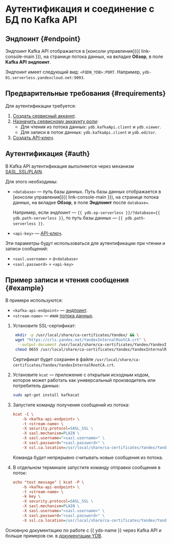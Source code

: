 # Аутентификация и соединение с БД по Kafka API

## Эндпоинт {#endpoint}

Эндпоинт Kafka API отображается в [консоли управления]({{ link-console-main }}), на странице потока данных, на вкладке **Обзор**, в поле **Kafka API эндпоинт**.

Эндпоинт имеет следующий вид: `<FQDN_YDB>:PORT`. Например, `ydb-01.serverless.yandexcloud.net:9093`.

## Предварительные требования {#requirements}

Для аутентификации требуется:

1. [Создать сервисный аккаунт](../../iam/operations/sa/create).
1. [Назначить сервисному аккаунту роли](../../iam/operations/sa/assign-role-for-sa):
   * Для чтения из потока данных: `ydb.kafkaApi.client` и `ydb.viewer`.
   * Для записи в поток данных: `ydb.kafkaApi.client` и `ydb.editor`.
1. [Создать API-ключ](../../iam/operations/api-key/create).


## Аутентификация {#auth}

В Kafka API аутентификация выполняется через механизм [SASL_SSL/PLAIN](https://docs.confluent.io/platform/current/kafka/authentication_sasl/authentication_sasl_plain.html#kafka-sasl-auth-plain).

Для этого необходимы:

* `<database>` — путь базы данных. Путь базы данных отображается в [консоли управления]({{ link-console-main }}), на странице потока данных, на вкладке **Обзор**, в поле **Эндпоинт** после `database=`.

    Например, если эндпоинт — `{{ ydb.ep-serverless }}/?database={{ ydb.path-serverless }}`, то путь базы данных — `{{ ydb.path-serverless }}`.

* `<api-key>` — [API-ключ](../../iam/concepts/authorization/api-key).

Эти параметры будут использоваться для аутентификации при чтении и записи сообщений:

* `<sasl.username>` = `@<database>`
* `<sasl.password>` = `<api-key>`

## Пример записи и чтения сообщения {#example}
В примере используются:
 * `<kafka-api-endpoint>` — [эндпоинт](#endpoint).
 * `<stream-name>` — имя [потока данных](../concepts/glossary.md#stream-concepts).

1. Установите SSL-сертификат:
   ```bash
    mkdir -p /usr/local/share/ca-certificates/Yandex/ && \
    wget "https://crls.yandex.net/YandexInternalRootCA.crt" \
     --output-document /usr/local/share/ca-certificates/Yandex/YandexInternalRootCA.crt && \
    chmod 0655 /usr/local/share/ca-certificates/Yandex/YandexInternalRootCA.crt
   ```
   Сертификат будет сохранен в файле `/usr/local/share/ca-certificates/Yandex/YandexInternalRootCA.crt`.

1. Установите `kcat` — приложение с открытым исходным кодом, которое может работать как универсальный производитель или потребитель данных:

   ```bash
   sudo apt-get install kafkacat
   ```

1. Запустите команду получения сообщений из потока:

    ```ini
    kcat -C \
        -b <kafka-api-endpoint> \
        -t <stream-name> \
        -X security.protocol=SASL_SSL \
        -X sasl.mechanism=PLAIN \
        -X sasl.username="<sasl.username>" \
        -X sasl.password="<sasl.password>" \
        -X ssl.ca.location=/usr/local/share/ca-certificates/Yandex/YandexInternalRootCA.crt -Z
    ```

    Команда будет непрерывно считывать новые сообщения из потока.

1. В отдельном терминале запустите команду отправки сообщения в поток:

    ```ini
    echo "test message" | kcat -P \
        -b <kafka-api-endpoint> \
        -t <stream-name> \
        -k key \
        -X security.protocol=SASL_SSL \
        -X sasl.mechanism=PLAIN \
        -X sasl.username="<sasl.username>" \
        -X sasl.password="<sasl.password>" \
        -X ssl.ca.location=/usr/local/share/ca-certificates/Yandex/YandexInternalRootCA.crt -Z
    ```

Основную документацию по работе с {{ yds-name }} через Kafka API и больше примеров см. в [документации YDB](https://ydb.tech/docs/ru/reference/kafka-api).
